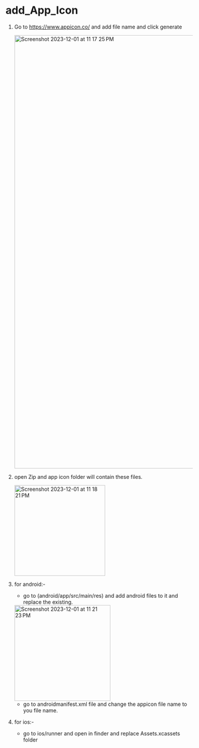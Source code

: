 # add_App_Icon

1. Go to https://www.appicon.co/ and add file name and click generate
   
      <img width="1167" alt="Screenshot 2023-12-01 at 11 17 25 PM" src="https://github.com/adityagaur0/add_App_Icon/assets/112656570/98dc4a71-c0fe-4bcb-b1de-7194ccd05444">
   
2. open Zip and app icon folder will contain these files.
   
     <img width="244" alt="Screenshot 2023-12-01 at 11 18 21 PM" src="https://github.com/adityagaur0/add_App_Icon/assets/112656570/2efa6d69-841a-432b-8513-a6125c467f64">

3. for android:-
   - go to (android/app/src/main/res) and add android files to it and replace the existing.
     
    <img width="258" alt="Screenshot 2023-12-01 at 11 21 23 PM" src="https://github.com/adityagaur0/add_App_Icon/assets/112656570/c6563d39-7a9b-49a6-a3b8-86c1cd8d753b">

   -  go to androidmanifest.xml file and change the appicon file name to you file name.

4. for ios:-
   - go to ios/runner and open in finder and replace Assets.xcassets folder
